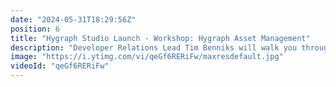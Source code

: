 ```yaml
---
date: "2024-05-31T18:29:56Z"
position: 6
title: "Hygraph Studio Launch - Workshop: Hygraph Asset Management"
description: "Developer Relations Lead Tim Benniks will walk you through the most important elements of the new and improved Hygraph Asset Management, which has been revamped for improved performance and reliability. Of course, he won’t stop there; join him for a hands-on code-along!\nLinkedIn: https://www.linkedin.com/in/timbenniks/ \nTwitter: https://twitter.com/timbenniks \n\nCode along!\nNuxt: https://github.com/hygraph/hygraph-stock-library-starter-nuxt \nNext: https://github.com/hygraph/hygraph-stock-library-starter-next \nHygraph project: https://app.hygraph.com/clone/6b3636b3c7914fe5904fd41e364bc1cf?name=Asset%20Management%20Workshop \nDemo URL: https://hygraph-stock-library-starter-nuxt.vercel.app \n\nJoin our Hygraph Community slack channel and give your feedback here: https://bit.ly/hygraph-studio-feedback \n#HygraphStudio"
image: "https://i.ytimg.com/vi/qeGf6RERiFw/maxresdefault.jpg"
videoId: "qeGf6RERiFw"
---
```


